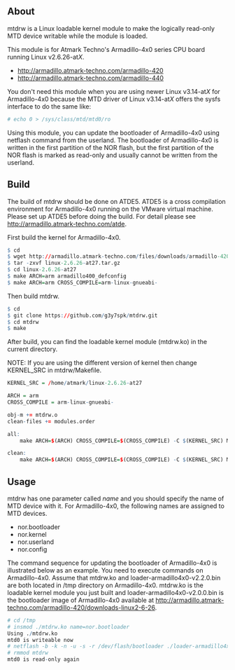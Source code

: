 ## About

mtdrw is a Linux loadable kernel module to make the logically read-only MTD device writable while the module is loaded.

This module is for Atmark Techno's Armadillo-4x0 series CPU board running Linux v2.6.26-at*X*.

* http://armadillo.atmark-techno.com/armadillo-420
* http://armadillo.atmark-techno.com/armadillo-440

You don't need this module when you are using newer Linux v3.14-at*X* for Armadillo-4x0 because the MTD driver of Linux v3.14-at*X* offers the sysfs interface to do the same like:

``` r
# echo 0 > /sys/class/mtd/mtd0/ro
```

Using this module, you can update the bootloader of Armadillo-4x0 using netflash command from the userland. The bootloader of Armadillo-4x0 is written in the first partition of the NOR flash, but the first partition of the NOR flash is marked as read-only and usually cannot be written from the userland.

## Build

The build of mtdrw should be done on ATDE5. ATDE5 is a cross compilation environment for Armadillo-4x0 running on the VMware virtual machine. Please set up ATDE5 before doing the build. For detail please see <http://armadillo.atmark-techno.com/atde>.

First build the kernel for Armadillo-4x0.
``` r
$ cd
$ wget http://armadillo.atmark-techno.com/files/downloads/armadillo-420/source/kernel/linux-2.6.26-at27.tar.gz
$ tar -zxvf linux-2.6.26-at27.tar.gz
$ cd linux-2.6.26-at27
$ make ARCH=arm armadillo400_defconfig
$ make ARCH=arm CROSS_COMPILE=arm-linux-gnueabi-
```

Then build mtdrw.
``` r
$ cd
$ git clone https://github.com/g3y7spk/mtdrw.git
$ cd mtdrw
$ make
```
After build, you can find the loadable kernel module (mtdrw.ko) in the current directory.

NOTE: If you are using the different version of kernel then change KERNEL_SRC in mtdrw/Makefile.

``` r
KERNEL_SRC = /home/atmark/linux-2.6.26-at27

ARCH = arm
CROSS_COMPILE = arm-linux-gnueabi-

obj-m += mtdrw.o
clean-files += modules.order

all:
	make ARCH=$(ARCH) CROSS_COMPILE=$(CROSS_COMPILE) -C $(KERNEL_SRC) M=$(PWD) modules

clean:
	make ARCH=$(ARCH) CROSS_COMPILE=$(CROSS_COMPILE) -C $(KERNEL_SRC) M=$(PWD) clean
```

## Usage
mtdrw has one parameter called *name* and you should specify the name of MTD device with it. For Armadillo-4x0, the following names are assigned to MTD devices.

* nor.bootloader
* nor.kernel
* nor.userland
* nor.config

The command sequence for updating the bootloader of Armadillo-4x0 is illustrated below as an example. You need to execute commands on Armadillo-4x0. Assume that mtdrw.ko and loader-armadillo4x0-v2.2.0.bin are both located in /tmp directory on Armadillo-4x0. mtdrw.ko is the loadable kernel module you just built and loader-armadillo4x0-v2.0.0.bin is the bootloader image of Armadillo-4x0 available at <http://armadillo.atmark-techno.com/armadillo-420/downloads-linux2-6-26>.

``` r
# cd /tmp
# insmod ./mtdrw.ko name=nor.bootloader
Using ./mtdrw.ko
mtd0 is writeable now
# netflash -b -k -n -u -s -r /dev/flash/bootloader ./loader-armadillo4x0-v2.2.0.bin
# rmmod mtdrw
mtd0 is read-only again
```
